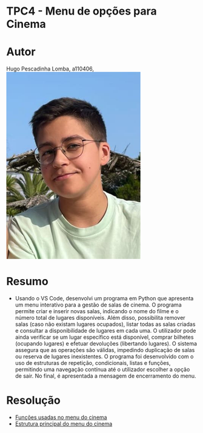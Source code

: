 # TPC4 - Menu de opções para Cinema
# Autor
Hugo Pescadinha Lomba, a110406, ![Minha foto](Imagens/minha_foto.jpg)
# Resumo
- Usando o VS Code, desenvolvi um programa em Python que apresenta um menu interativo para a gestão de salas de cinema. O programa permite criar e inserir novas salas, indicando o nome do filme e o número total de lugares disponíveis. Além disso, possibilita remover salas (caso não existam lugares ocupados), listar todas as salas criadas e consultar a disponibilidade de lugares em cada uma.
O utilizador pode ainda verificar se um lugar específico está disponível, comprar bilhetes (ocupando lugares) e efetuar devoluções (libertando lugares). O sistema assegura que as operações são válidas, impedindo duplicação de salas ou reserva de lugares inexistentes.
O programa foi desenvolvido com o uso de estruturas de repetição, condicionais, listas e funções, permitindo uma navegação contínua até o utilizador escolher a opção de sair. No final, é apresentada a mensagem de encerramento do menu.
# Resolução
- [Funções usadas no menu do cinema](Funções_tpc_cinema)
- [Estrutura principal do menu do cinema](Estrutura_tpc_cinema)